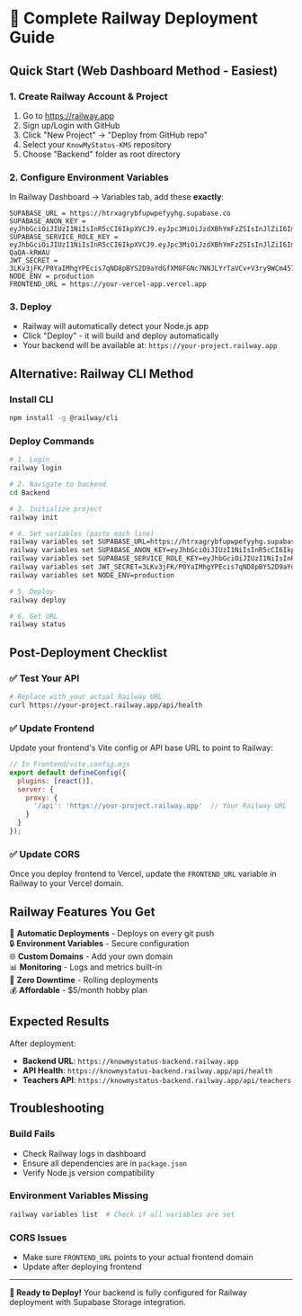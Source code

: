 # 🚂 Complete Railway Deployment Guide

## Quick Start (Web Dashboard Method - Easiest)

### 1. **Create Railway Account & Project**
1. Go to https://railway.app
2. Sign up/Login with GitHub
3. Click "New Project" → "Deploy from GitHub repo"
4. Select your `KnowMyStatus-KMS` repository
5. Choose "Backend" folder as root directory

### 2. **Configure Environment Variables**
In Railway Dashboard → Variables tab, add these **exactly**:

```
SUPABASE_URL = https://htrxagrybfupwpefyyhg.supabase.co
SUPABASE_ANON_KEY = eyJhbGciOiJIUzI1NiIsInR5cCI6IkpXVCJ9.eyJpc3MiOiJzdXBhYmFzZSIsInJlZiI6Imh0cnhhZ3J5YmZ1cHdwZWZ5eWhnIiwicm9sZSI6ImFub24iLCJpYXQiOjE3NTA4NjgzOTgsImV4cCI6MjA2NjQ0NDM5OH0.Mvcr3hk3wNI6GPgnkAjnnqNtZ4u5q_SaXIA_5yFFIM4
SUPABASE_SERVICE_ROLE_KEY = eyJhbGciOiJIUzI1NiIsInR5cCI6IkpXVCJ9.eyJpc3MiOiJzdXBhYmFzZSIsInJlZiI6Imh0cnhhZ3J5YmZ1cHdwZWZ5eWhnIiwicm9sZSI6InNlcnZpY2Vfcm9sZSIsImlhdCI6MTc1MDg2ODM5OCwiZXhwIjoyMDY2NDQ0Mzk4fQ.1_GF0cQp2KRPGCh8D8kXaLViZ2q5iLn0-QaQA-kRWAU
JWT_SECRET = 3LKv3jFK/P0YaIMhgYPEcis7qND8pBYS2D9aYdGfXM8FGNc7NNJLYrTaVCv+V3ry9WCm457SyFNvY/4b8Wq8Kw==
NODE_ENV = production
FRONTEND_URL = https://your-vercel-app.vercel.app
```

### 3. **Deploy**
- Railway will automatically detect your Node.js app
- Click "Deploy" - it will build and deploy automatically
- Your backend will be available at: `https://your-project.railway.app`

## Alternative: Railway CLI Method

### Install CLI
```bash
npm install -g @railway/cli
```

### Deploy Commands
```bash
# 1. Login
railway login

# 2. Navigate to backend
cd Backend

# 3. Initialize project
railway init

# 4. Set variables (paste each line)
railway variables set SUPABASE_URL=https://htrxagrybfupwpefyyhg.supabase.co
railway variables set SUPABASE_ANON_KEY=eyJhbGciOiJIUzI1NiIsInR5cCI6IkpXVCJ9.eyJpc3MiOiJzdXBhYmFzZSIsInJlZiI6Imh0cnhhZ3J5YmZ1cHdwZWZ5eWhnIiwicm9sZSI6ImFub24iLCJpYXQiOjE3NTA4NjgzOTgsImV4cCI6MjA2NjQ0NDM5OH0.Mvcr3hk3wNI6GPgnkAjnnqNtZ4u5q_SaXIA_5yFFIM4
railway variables set SUPABASE_SERVICE_ROLE_KEY=eyJhbGciOiJIUzI1NiIsInR5cCI6IkpXVCJ9.eyJpc3MiOiJzdXBhYmFzZSIsInJlZiI6Imh0cnhhZ3J5YmZ1cHdwZWZ5eWhnIiwicm9sZSI6InNlcnZpY2Vfcm9sZSIsImlhdCI6MTc1MDg2ODM5OCwiZXhwIjoyMDY2NDQ0Mzk4fQ.1_GF0cQp2KRPGCh8D8kXaLViZ2q5iLn0-QaQA-kRWAU
railway variables set JWT_SECRET=3LKv3jFK/P0YaIMhgYPEcis7qND8pBYS2D9aYdGfXM8FGNc7NNJLYrTaVCv+V3ry9WCm457SyFNvY/4b8Wq8Kw==
railway variables set NODE_ENV=production

# 5. Deploy
railway deploy

# 6. Get URL
railway status
```

## Post-Deployment Checklist

### ✅ **Test Your API**
```bash
# Replace with your actual Railway URL
curl https://your-project.railway.app/api/health
```

### ✅ **Update Frontend**
Update your frontend's Vite config or API base URL to point to Railway:

```javascript
// In Frontend/vite.config.mjs
export default defineConfig({
  plugins: [react()],
  server: {
    proxy: {
      '/api': 'https://your-project.railway.app'  // Your Railway URL
    }
  }
});
```

### ✅ **Update CORS**
Once you deploy frontend to Vercel, update the `FRONTEND_URL` variable in Railway to your Vercel domain.

## Railway Features You Get

🎯 **Automatic Deployments** - Deploys on every git push  
🔒 **Environment Variables** - Secure configuration  
🌐 **Custom Domains** - Add your own domain  
📊 **Monitoring** - Logs and metrics built-in  
🔄 **Zero Downtime** - Rolling deployments  
💰 **Affordable** - $5/month hobby plan  

## Expected Results

After deployment:
- **Backend URL**: `https://knowmystatus-backend.railway.app`
- **API Health**: `https://knowmystatus-backend.railway.app/api/health`
- **Teachers API**: `https://knowmystatus-backend.railway.app/api/teachers`

## Troubleshooting

### Build Fails
- Check Railway logs in dashboard
- Ensure all dependencies are in `package.json`
- Verify Node.js version compatibility

### Environment Variables Missing
```bash
railway variables list  # Check if all variables are set
```

### CORS Issues
- Make sure `FRONTEND_URL` points to your actual frontend domain
- Update after deploying frontend

---

**🎉 Ready to Deploy!** Your backend is fully configured for Railway deployment with Supabase Storage integration.
